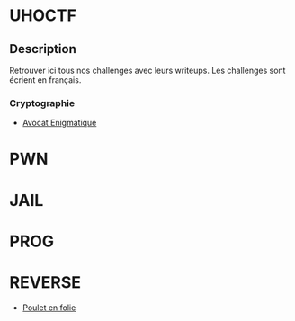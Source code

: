 # UHOCTF


## Description

Retrouver ici tous nos challenges avec leurs writeups.
Les challenges sont écrient en français.

### Cryptographie

- [Avocat Enigmatique](CRYPTO/Avocat-enigmatique/README.md)

# PWN

# JAIL

# PROG

# REVERSE

- [Poulet en folie](REVERSE/Poulet-en-folie/README.md)



